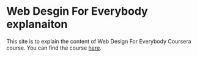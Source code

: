 # Web Desgin For Everybody explanaiton
This site is to explain the content of Web Design For Everybody Coursera course. You can find the course [here](https://duckduckgo.com).
